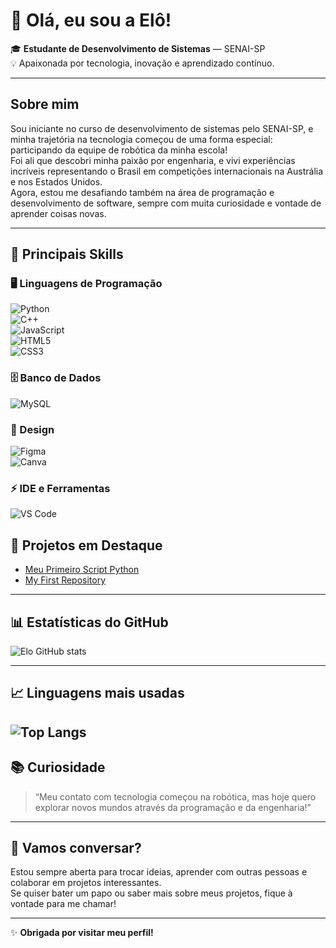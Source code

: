 # 👋 Olá, eu sou a Elô!

🎓 **Estudante de Desenvolvimento de Sistemas** — SENAI-SP  
💡 Apaixonada por tecnologia, inovação e aprendizado contínuo.

---

## Sobre mim

Sou iniciante no curso de desenvolvimento de sistemas pelo SENAI-SP, e minha trajetória na tecnologia começou de uma forma especial: participando da equipe de robótica da minha escola!  
Foi ali que descobri minha paixão por engenharia, e vivi experiências incríveis representando o Brasil em competições internacionais na Austrália e nos Estados Unidos.  
Agora, estou me desafiando também na área de programação e desenvolvimento de software, sempre com muita curiosidade e vontade de aprender coisas novas.

---

## 🚀 Principais Skills  

### 🖥️ Linguagens de Programação  
![Python](https://img.shields.io/badge/Python-3776AB?style=for-the-badge&logo=python&logoColor=white)  
![C++](https://img.shields.io/badge/C++-00599C?style=for-the-badge&logo=cplusplus&logoColor=white)  
![JavaScript](https://img.shields.io/badge/JavaScript-323330?style=for-the-badge&logo=javascript&logoColor=F7DF1E)  
![HTML5](https://img.shields.io/badge/HTML5-E34F26?style=for-the-badge&logo=html5&logoColor=white)  
![CSS3](https://img.shields.io/badge/CSS3-1572B6?style=for-the-badge&logo=css3&logoColor=white)  

### 🗄️ Banco de Dados  
![MySQL](https://img.shields.io/badge/MySQL-4479A1?style=for-the-badge&logo=mysql&logoColor=white)  

### 🎨 Design  
![Figma](https://img.shields.io/badge/Figma-F24E1E?style=for-the-badge&logo=figma&logoColor=white)  
![Canva](https://img.shields.io/badge/Canva-00C4CC?style=for-the-badge&logo=canva&logoColor=white)  

### ⚡ IDE e Ferramentas  
![VS Code](https://img.shields.io/badge/VS_Code-0078D4?style=for-the-badge&logo=visualstudiocode&logoColor=white) 

## 🌟 Projetos em Destaque

- [Meu Primeiro Script Python](https://github.com/Elo-Carvalho-senai/meu-primeiro-script-python)  
- [My First Repository](https://github.com/Elo-Carvalho-senai/my-first-repository)  

---
## 📊 Estatísticas do GitHub
![Elo GitHub stats](https://github-readme-stats.vercel.app/api?username=Elo-Carvalho-Senai&show_icons=true&theme=radical)

---
## 📈 Linguagens mais usadas
![Top Langs](https://github-readme-stats.vercel.app/api/top-langs/?username=Elo-Carvalho-Senai&layout=compact&theme=radical)
---

## 📚 Curiosidade

> “Meu contato com tecnologia começou na robótica, mas hoje quero explorar novos mundos através da programação e da engenharia!”

---

## 💬 Vamos conversar?

Estou sempre aberta para trocar ideias, aprender com outras pessoas e colaborar em projetos interessantes.  
Se quiser bater um papo ou saber mais sobre meus projetos, fique à vontade para me chamar!

---

✨ **Obrigada por visitar meu perfil!**
